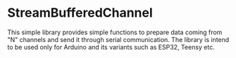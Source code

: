 # StreamBufferedChannel
This simple library provides simple functions to prepare data coming from "N" channels and send it through serial communication. The library is intend to be used only for Arduino and its variants such as ESP32, Teensy etc.

